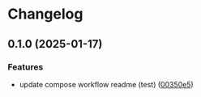 # Changelog

## 0.1.0 (2025-01-17)


### Features

* update compose workflow readme (test) ([00350e5](https://github.com/garryod/graph-federation/commit/00350e55bdd2d2f321e4aba8dbb72e633d5e5673))
